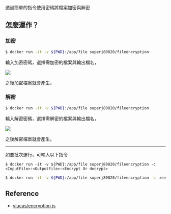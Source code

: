 透過簡單的指令使用密碼將檔案加密與解密

## 怎麼運作？

### 加密

```bash
$ docker run -it -v ${PWD}:/app/file superj80820/fileencryption
```

輸入加密密碼，選擇需加密的檔案與輸出檔名，

![](https://i.imgur.com/LCWtGVk.png)

之後加密檔案就會產生。

### 解密

```bash
$ docker run -it -v ${PWD}:/app/file superj80820/fileencryption
```

輸入解密密碼，選擇需解密的檔案與輸出檔名，

![](https://i.imgur.com/1RtugKO.png)

之後解密檔案就會產生。

---

如要批次運行，可輸入以下指令

```
$ docker run -it -v ${PWD}:/app/file superj80820/fileencryption -c <InputFile>:<OutputFile>:<Encrypt Or decrypt>
```

```bash
$ docker run -it -v ${PWD}:/app/file superj80820/fileencryption -c .env:.env.local:Encrypt -c .env:.env.test:Decrypt
```

## Reference

- [vlucas/encryption.js](https://gist.github.com/vlucas/2bd40f62d20c1d49237a109d491974eb)

